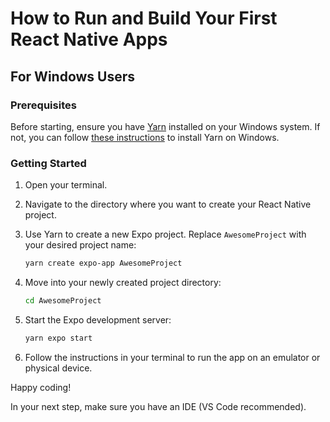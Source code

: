 # How to Run and Build Your First React Native Apps

## For Windows Users

### Prerequisites
Before starting, ensure you have [Yarn](https://yarnpkg.com/) installed on your Windows system. If not, you can follow [these instructions](https://www.hostinger.com/tutorials/how-to-install-yarn) to install Yarn on Windows.

### Getting Started

1. Open your terminal.

2. Navigate to the directory where you want to create your React Native project.

3. Use Yarn to create a new Expo project. Replace `AwesomeProject` with your desired project name:
    ```bash
    yarn create expo-app AwesomeProject
    ```

4. Move into your newly created project directory:
    ```bash
    cd AwesomeProject
    ```

5. Start the Expo development server:
    ```bash
    yarn expo start
    ```

6. Follow the instructions in your terminal to run the app on an emulator or physical device.

Happy coding! 

In your next step, make sure you have an IDE (VS Code recommended). 
